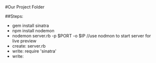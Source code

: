 #Our Project Folder

##Steps: 
* gem install sinatra
* npm install nodemon
* nodemon server.rb -p $PORT -o $IP  //use nodmon to start server for live preview
* create: server.rb
* write: require 'sinatra'
* write: 